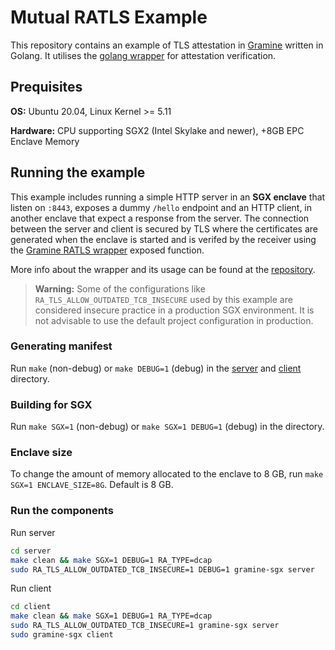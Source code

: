 # Mutual RATLS Example

This repository contains an example of TLS attestation in [Gramine](https://gramine.readthedocs.io/en/stable/) written in Golang. It utilises the [golang wrapper](https://github.com/konvera/gramine-ratls-golang) for attestation verification.

## Prequisites

**OS:** Ubuntu 20.04, Linux Kernel >= 5.11

**Hardware:** CPU supporting SGX2 (Intel Skylake and newer), +8GB EPC Enclave Memory

## Running the example

This example includes running a simple HTTP server in an **SGX enclave** that listen on `:8443`, exposes a dummy `/hello` endpoint and an HTTP client, in another enclave that expect a response from the server. The connection between the server and client is secured by TLS where the certificates are generated when the enclave is started and is verifed by the receiver using the [Gramine RATLS wrapper](https://github.com/konvera/gramine-ratls-golang/blob/main/gramine_ratls.go#L193) exposed function.

More info about the wrapper and its usage can be found at the [repository](https://github.com/konvera/gramine-ratls-golang).

> **Warning:** Some of the configurations like `RA_TLS_ALLOW_OUTDATED_TCB_INSECURE` used by this example are considered insecure practice in a production SGX environment. It is not advisable to use the default project configuration in production.

### Generating manifest

Run `make` (non-debug) or `make DEBUG=1` (debug) in the [server](./server/) and [client](./client/) directory.

### Building for SGX

Run `make SGX=1` (non-debug) or `make SGX=1 DEBUG=1` (debug) in the directory.

### Enclave size

To change the amount of memory allocated to the enclave to 8 GB, run `make SGX=1 ENCLAVE_SIZE=8G`. Default is 8 GB.

### Run the components

Run server

```bash
cd server
make clean && make SGX=1 DEBUG=1 RA_TYPE=dcap
sudo RA_TLS_ALLOW_OUTDATED_TCB_INSECURE=1 DEBUG=1 gramine-sgx server
```

Run client

```bash
cd client
make clean && make SGX=1 DEBUG=1 RA_TYPE=dcap
sudo RA_TLS_ALLOW_OUTDATED_TCB_INSECURE=1 gramine-sgx server
sudo gramine-sgx client
```
